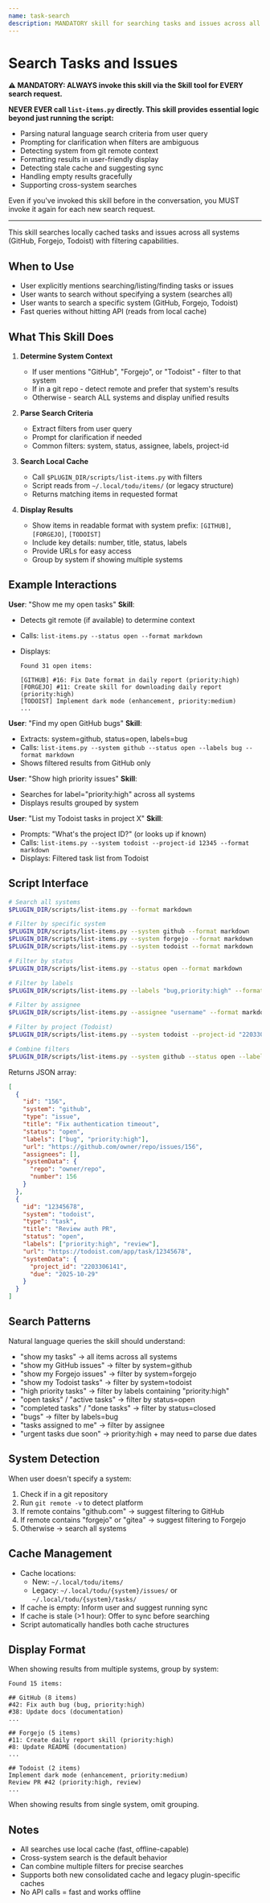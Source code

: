 ```yaml
---
name: task-search
description: MANDATORY skill for searching tasks and issues across all systems (GitHub, Forgejo, Todoist). NEVER call scripts/list-items.py directly - ALWAYS use this skill via the Skill tool. Use when user wants to find, list, show, or search tasks/issues. (plugin:core@todu)
---
```


# Search Tasks and Issues

**⚠️ MANDATORY: ALWAYS invoke this skill via the Skill tool for EVERY search request.**

**NEVER EVER call `list-items.py` directly. This skill provides essential logic beyond just running the script:**

- Parsing natural language search criteria from user query
- Prompting for clarification when filters are ambiguous
- Detecting system from git remote context
- Formatting results in user-friendly display
- Detecting stale cache and suggesting sync
- Handling empty results gracefully
- Supporting cross-system searches

Even if you've invoked this skill before in the conversation, you MUST invoke it again for each new search request.

---

This skill searches locally cached tasks and issues across all systems (GitHub, Forgejo, Todoist) with filtering capabilities.

## When to Use

- User explicitly mentions searching/listing/finding tasks or issues
- User wants to search without specifying a system (searches all)
- User wants to search a specific system (GitHub, Forgejo, Todoist)
- Fast queries without hitting API (reads from local cache)

## What This Skill Does

1. **Determine System Context**
   - If user mentions "GitHub", "Forgejo", or "Todoist" - filter to that system
   - If in a git repo - detect remote and prefer that system's results
   - Otherwise - search ALL systems and display unified results

2. **Parse Search Criteria**
   - Extract filters from user query
   - Prompt for clarification if needed
   - Common filters: system, status, assignee, labels, project-id

3. **Search Local Cache**
   - Call `$PLUGIN_DIR/scripts/list-items.py` with filters
   - Script reads from `~/.local/todu/items/` (or legacy structure)
   - Returns matching items in requested format

4. **Display Results**
   - Show items in readable format with system prefix: `[GITHUB]`, `[FORGEJO]`, `[TODOIST]`
   - Include key details: number, title, status, labels
   - Provide URLs for easy access
   - Group by system if showing multiple systems

## Example Interactions

**User**: "Show me my open tasks"
**Skill**:

- Detects git remote (if available) to determine context
- Calls: `list-items.py --status open --format markdown`
- Displays:

  ```
  Found 31 open items:

  [GITHUB] #16: Fix Date format in daily report (priority:high)
  [FORGEJO] #11: Create skill for downloading daily report (priority:high)
  [TODOIST] Implement dark mode (enhancement, priority:medium)
  ...
  ```

**User**: "Find my open GitHub bugs"
**Skill**:

- Extracts: system=github, status=open, labels=bug
- Calls: `list-items.py --system github --status open --labels bug --format markdown`
- Shows filtered results from GitHub only

**User**: "Show high priority issues"
**Skill**:

- Searches for label="priority:high" across all systems
- Displays results grouped by system

**User**: "List my Todoist tasks in project X"
**Skill**:

- Prompts: "What's the project ID?" (or looks up if known)
- Calls: `list-items.py --system todoist --project-id 12345 --format markdown`
- Displays: Filtered task list from Todoist

## Script Interface

```bash
# Search all systems
$PLUGIN_DIR/scripts/list-items.py --format markdown

# Filter by specific system
$PLUGIN_DIR/scripts/list-items.py --system github --format markdown
$PLUGIN_DIR/scripts/list-items.py --system forgejo --format markdown
$PLUGIN_DIR/scripts/list-items.py --system todoist --format markdown

# Filter by status
$PLUGIN_DIR/scripts/list-items.py --status open --format markdown

# Filter by labels
$PLUGIN_DIR/scripts/list-items.py --labels "bug,priority:high" --format markdown

# Filter by assignee
$PLUGIN_DIR/scripts/list-items.py --assignee "username" --format markdown

# Filter by project (Todoist)
$PLUGIN_DIR/scripts/list-items.py --system todoist --project-id "2203306141" --format markdown

# Combine filters
$PLUGIN_DIR/scripts/list-items.py --system github --status open --labels bug --format markdown
```

Returns JSON array:

```json
[
  {
    "id": "156",
    "system": "github",
    "type": "issue",
    "title": "Fix authentication timeout",
    "status": "open",
    "labels": ["bug", "priority:high"],
    "url": "https://github.com/owner/repo/issues/156",
    "assignees": [],
    "systemData": {
      "repo": "owner/repo",
      "number": 156
    }
  },
  {
    "id": "12345678",
    "system": "todoist",
    "type": "task",
    "title": "Review auth PR",
    "status": "open",
    "labels": ["priority:high", "review"],
    "url": "https://todoist.com/app/task/12345678",
    "systemData": {
      "project_id": "2203306141",
      "due": "2025-10-29"
    }
  }
]
```

## Search Patterns

Natural language queries the skill should understand:

- "show my tasks" → all items across all systems
- "show my GitHub issues" → filter by system=github
- "show my Forgejo issues" → filter by system=forgejo
- "show my Todoist tasks" → filter by system=todoist
- "high priority tasks" → filter by labels containing "priority:high"
- "open tasks" / "active tasks" → filter by status=open
- "completed tasks" / "done tasks" → filter by status=closed
- "bugs" → filter by labels=bug
- "tasks assigned to me" → filter by assignee
- "urgent tasks due soon" → priority:high + may need to parse due dates

## System Detection

When user doesn't specify a system:

1. Check if in a git repository
2. Run `git remote -v` to detect platform
3. If remote contains "github.com" → suggest filtering to GitHub
4. If remote contains "forgejo" or "gitea" → suggest filtering to Forgejo
5. Otherwise → search all systems

## Cache Management

- Cache locations:
  - New: `~/.local/todu/items/`
  - Legacy: `~/.local/todu/{system}/issues/` or `~/.local/todu/{system}/tasks/`
- If cache is empty: Inform user and suggest running sync
- If cache is stale (>1 hour): Offer to sync before searching
- Script automatically handles both cache structures

## Display Format

When showing results from multiple systems, group by system:

```
Found 15 items:

## GitHub (8 items)
#42: Fix auth bug (bug, priority:high)
#38: Update docs (documentation)
...

## Forgejo (5 items)
#11: Create daily report skill (priority:high)
#8: Update README (documentation)
...

## Todoist (2 items)
Implement dark mode (enhancement, priority:medium)
Review PR #42 (priority:high, review)
...
```

When showing results from single system, omit grouping.

## Notes

- All searches use local cache (fast, offline-capable)
- Cross-system search is the default behavior
- Can combine multiple filters for precise searches
- Supports both new consolidated cache and legacy plugin-specific caches
- No API calls = fast and works offline
